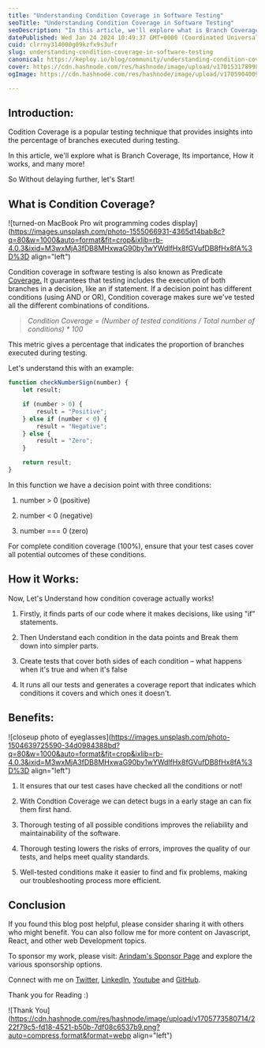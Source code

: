 ```yaml
---
title: "Understanding Condition Coverage in Software Testing"
seoTitle: "Understanding Condition Coverage in Software Testing"
seoDescription: "In this article, we'll explore what is Branch Coverage, Its importance, How it works, and many more!"
datePublished: Wed Jan 24 2024 10:49:37 GMT+0000 (Coordinated Universal Time)
cuid: clrrny314000g09kzfx9s3ufr
slug: understanding-condition-coverage-in-software-testing
canonical: https://keploy.io/blog/community/understanding-condition-coverage-in-software-testing
cover: https://cdn.hashnode.com/res/hashnode/image/upload/v1701531789987/a5a6933b-c6c7-48a1-afe8-29301b4d9ad2.png
ogImage: https://cdn.hashnode.com/res/hashnode/image/upload/v1705904009422/b285687c-e736-4074-a0a5-94585a6804b6.png

---
```


## Introduction:

Codition Coverage is a popular testing technique that provides insights into the percentage of branches executed during testing.

In this article, we'll explore what is Branch Coverage, Its importance, How it works, and many more!

So Without delaying further, let's Start!

## What is Condition Coverage?

![turned-on MacBook Pro wit programming codes display](https://images.unsplash.com/photo-1555066931-4365d14bab8c?q=80&w=1000&auto=format&fit=crop&ixlib=rb-4.0.3&ixid=M3wxMjA3fDB8MHxwaG90by1wYWdlfHx8fGVufDB8fHx8fA%3D%3D align="left")

Condition coverage in software testing is also known as Predicate [Coverage.](http://coverage.it/) It guarantees that testing includes the execution of both branches in a decision, like an if statement. If a decision point has different conditions (using AND or OR), Condition coverage makes sure we've tested all the different combinations of conditions.

> *Condition Coverage = (Number of tested conditions / Total number of conditions) \* 100*

This metric gives a percentage that indicates the proportion of branches executed during testing.

Let's understand this with an example:

```javascript
function checkNumberSign(number) {
    let result;

    if (number > 0) {
        result = "Positive";
    } else if (number < 0) {
        result = "Negative";
    } else {
        result = "Zero";
    }

    return result;
}
```

In this function we have a decision point with three conditions:

1. number &gt; 0 (positive)
    
2. number &lt; 0 (negative)
    
3. number === 0 (zero)
    

For complete condition coverage (100%), ensure that your test cases cover all potential outcomes of these conditions.

## How it Works:

Now, Let's Understand how condition coverage actually works!

1. Firstly, it finds parts of our code where it makes decisions, like using "if" statements.
    
2. Then Understand each condition in the data points and Break them down into simpler parts.
    
3. Create tests that cover both sides of each condition – what happens when it's true and when it's false
    
4. It runs all our tests and generates a coverage report that indicates which conditions it covers and which ones it doesn't.
    

## Benefits:

![closeup photo of eyeglasses](https://images.unsplash.com/photo-1504639725590-34d0984388bd?q=80&w=1000&auto=format&fit=crop&ixlib=rb-4.0.3&ixid=M3wxMjA3fDB8MHxwaG90by1wYWdlfHx8fGVufDB8fHx8fA%3D%3D align="left")

1. It ensures that our test cases have checked all the conditions or not!
    
2. With Condtion Coverage we can detect bugs in a early stage an can fix them first hand.
    
3. Thorough testing of all possible conditions improves the reliability and maintainability of the software.
    
4. Thorough testing lowers the risks of errors, improves the quality of our tests, and helps meet quality standards.
    
5. Well-tested conditions make it easier to find and fix problems, making our troubleshooting process more efficient.
    

## Conclusion

If you found this blog post helpful, please consider sharing it with others who might benefit. You can also follow me for more content on Javascript, React, and other web Development topics.

To sponsor my work, please visit: [Arindam's Sponsor Page](https://arindam1729.hashnode.dev/sponsor) and explore the various sponsorship options.

Connect with me on [Twitter](https://twitter.com/intent/follow?screen_name=Arindam_1729), [LinkedIn](https://www.linkedin.com/in/arindam2004/), [Youtube](https://www.youtube.com/channel/@Arindam_1729) and [GitHub](https://github.com/Arindam200).

Thank you for Reading :)

![Thank You](https://cdn.hashnode.com/res/hashnode/image/upload/v1705773580714/222f79c5-fd18-4521-b50b-7df08c6537b9.png?auto=compress,format&format=webp align="left")